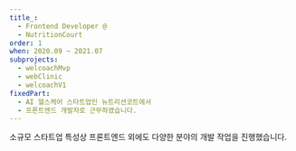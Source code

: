 ```yaml
---
title_:
  - Frontend Developer @
  - NutritionCourt
order: 1
when: 2020.09 ~ 2021.07
subprojects:
  - welcoachMvp
  - webClinic
  - welcoachV1
fixedPart:
  - AI 헬스케어 스타트업인 뉴트리션코트에서
  - 프론트엔드 개발자로 근무하였습니다.
---
```


<span class="nw">소규모 스타트업 특성상 프론트엔드 외에도 </span>
<span class="nw">다양한 분야의 개발 작업을 진행했습니다.</span>
